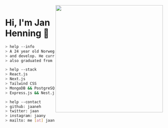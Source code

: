 <img align="right" width="343" height="343" src="https://media2.giphy.com/media/JIX9t2j0ZTN9S/giphy.gif?cid=ecf05e470a469c0a71d6b3c9475761436ef362b85642227a&rid=giphy.gif">

# Hi, I'm Jan Henning :wave:

```bash
> help --info
> A 24 year old Norwegian male who mainly uses JavaScript to create
> and develop. He currently works at Noroff school in Norway where he
> also graduated from at the end of 2019.
```
```bash
> help --stack
> React.js
> Next.js
> Tailwind CSS
> MongoDB && PostgreSQL
> Express.js && Nest.js
```
```bash
> help --contact
> github: jaaneh
> twitter: jaan
> instagram: jaany
> mailto: me [at] jaany.xyz
```
